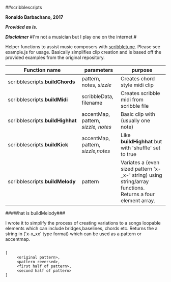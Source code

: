 ##scribblescripts

**Ronaldo Barbachano, 2017**

***Provided as is.***

***Disclaimer***
#I'm not a musician but I play one on the internet.#


Helper functions to assist music composers with [scribbletune](https://github.com/walmik/scribbletune). Please see example.js for usage. Basically simplifies clip creation and is based off the provided examples from the original repository.


|Function name| parameters| purpose|
|-------------|--------|-----------|
| scribblescripts.**buildChords**| pattern, notes, *sizzle*| Creates chord style midi clip|
| scribblescripts.**buildMidi**|scribbleData, filename| Creates scribble midi from scribble file|
| scribblescripts.**buildHighhat**|accentMap, pattern, *sizzle, notes*| Basic clip with (usually one note)|
| scribblescripts.**buildKick**|accentMap, pattern, *sizzle,notes*|Like **buildHighhat** but with 'shuffle' set to true|
| scribblescripts.**buildMelody**|pattern|Variates a (even sized pattern 'x-_x-' string) using string/array functions. Returns a four element array.|

###What is buildMelody###

I wrote it to simplify the process of creating variations to a songs loopable elements which can include bridges,baselines, chords etc. Returns the a string in ('x-x_xx' type format) which can be used as a pattern or accentmap.

```

[
	 <original pattern>,
	 <pattern reversed>,
	 <first half of pattern>,
	 <second half of pattern>
]
```

